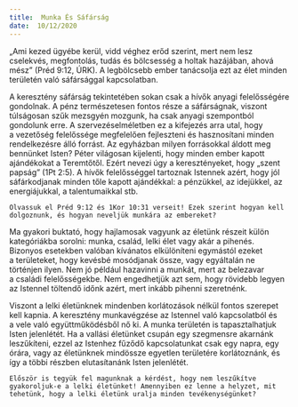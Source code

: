```yaml
---
title:  Munka És Sáfárság
date:  10/12/2020
---
```


„Ami kezed ügyébe kerül, vidd véghez erőd szerint, mert nem lesz cselekvés, megfontolás, tudás és bölcsesség a holtak hazájában, ahová mész” (Préd 9:12, ÚRK). A legbölcsebb ember tanácsolja ezt az élet minden területén való sáfársággal kapcsolatban.

A keresztény sáfárság tekintetében sokan csak a hívők anyagi felelősségére gondolnak. A pénz természetesen fontos része a sáfárságnak, viszont túlságosan szűk mezsgyén mozgunk, ha csak anyagi szempontból gondolunk erre. A szervezéselméletben ez a kifejezés arra utal, hogy a vezetőség felelőssége megfelelően fejleszteni és hasznosítani minden rendelkezésre álló forrást. Az egyházban milyen forrásokkal áldott meg bennünket Isten? Péter világosan kijelenti, hogy minden ember kapott ajándékokat a Teremtőtől. Ezért nevezi úgy a keresztényeket, hogy „szent papság” (1Pt 2:5). A hívők felelősséggel tartoznak Istennek azért, hogy jól sáfárkodjanak minden tőle kapott ajándékkal: a pénzükkel, az idejükkel, az energiájukkal, a talentumaikkal stb.

`Olvassuk el Préd 9:12 és 1Kor 10:31 verseit! Ezek szerint hogyan kell dolgoznunk, és hogyan neveljük munkára az embereket?`

Ma gyakori buktató, hogy hajlamosak vagyunk az életünk részeit külön kategóriákba sorolni: munka, család, lelki élet vagy akár a pihenés. Bizonyos esetekben valóban kívánatos elkülöníteni egymástól ezeket a területeket, hogy kevésbé mosódjanak össze, vagy egyáltalán ne történjen ilyen. Nem jó például hazavinni a munkát, mert az belezavar a családi felelősségekbe. Nem engedhetjük azt sem, hogy rövidebb legyen az Istennel töltendő időnk azért, mert inkább pihenni szeretnénk.

Viszont a lelki életünknek mindenben korlátozások nélkül fontos szerepet kell kapnia. A keresztény munkavégzése az Istennel való kapcsolatból és a vele való együttműködésből nő ki. A munka területén is tapasztalhatjuk Isten jelenlétét. Ha a vallási életünket csupán egy szegmensre akarnánk leszűkíteni, ezzel az Istenhez fűződő kapcsolatunkat csak egy napra, egy órára, vagy az életünknek mindössze egyetlen területére korlátoznánk, és így a többi részben elutasítanánk Isten jelenlétét.

`Először is tegyük fel magunknak a kérdést, hogy nem leszűkítve gyakoroljuk-e a lelki életünket! Amennyiben ez lenne a helyzet, mit tehetünk, hogy a lelki életünk uralja minden tevékenységünket?`